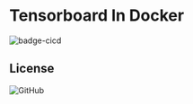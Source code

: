 # Tensorboard In Docker

![badge-cicd](https://github.com/junekimdev/docker_tensorboard/actions/workflows/build_docker.yml/badge.svg)

## License

![GitHub](https://img.shields.io/github/license/junekimdev/docker_tensorboard)
